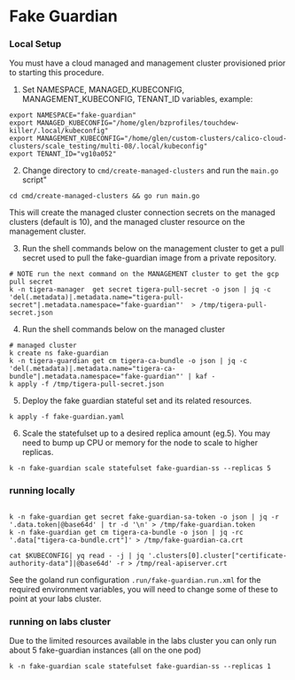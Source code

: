 # Fake Guardian

### Local Setup
You must have a cloud managed and management cluster provisioned prior to starting this procedure.

1. Set NAMESPACE, MANAGED_KUBECONFIG, MANAGEMENT_KUBECONFIG, TENANT_ID variables, example:
```
export NAMESPACE="fake-guardian"
export MANAGED_KUBECONFIG="/home/glen/bzprofiles/touchdew-killer/.local/kubeconfig"
export MANAGEMENT_KUBECONFIG="/home/glen/custom-clusters/calico-cloud-clusters/scale_testing/multi-08/.local/kubeconfig"
export TENANT_ID="vg10a052"
```
2. Change directory to `cmd/create-managed-clusters` and run the `main.go` script"
```shell
cd cmd/create-managed-clusters && go run main.go
```
This will create the managed cluster connection secrets on the managed clusters (default is 10), and the managed cluster resource on the management cluster.

3. Run the shell commands below on the management cluster to get a pull secret used to pull the fake-guardian image from a private repository.

```shell
# NOTE run the next command on the MANAGEMENT cluster to get the gcp pull secret
k -n tigera-manager  get secret tigera-pull-secret -o json | jq -c 'del(.metadata)|.metadata.name="tigera-pull-secret"|.metadata.namespace="fake-guardian"'  > /tmp/tigera-pull-secret.json
```

4. Run the shell commands below on the managed cluster
```shell
# managed cluster
k create ns fake-guardian
k -n tigera-guardian get cm tigera-ca-bundle -o json | jq -c 'del(.metadata)|.metadata.name="tigera-ca-bundle"|.metadata.namespace="fake-guardian"' | kaf -
k apply -f /tmp/tigera-pull-secret.json
```
5. Deploy the fake guardian stateful set and its related resources.
```shell
k apply -f fake-guardian.yaml
```

6. Scale the statefulset up to a desired replica amount (eg.5). You may need to bump up CPU or memory for the node to scale to higher replicas.
```shell
k -n fake-guardian scale statefulset fake-guardian-ss --replicas 5
```

### running locally
```shell

k -n fake-guardian get secret fake-guardian-sa-token -o json | jq -r '.data.token|@base64d' | tr -d '\n' > /tmp/fake-guardian.token
k -n fake-guardian get cm tigera-ca-bundle -o json | jq -rc '.data["tigera-ca-bundle.crt"]' > /tmp/fake-guardian-ca.crt

cat $KUBECONFIG| yq read - -j | jq '.clusters[0].cluster["certificate-authority-data"]|@base64d' -r > /tmp/real-apiserver.crt
```

See the goland run configuration `.run/fake-guardian.run.xml` for the required environment variables, you will need to change some of these to point at your labs cluster.


### running on labs cluster
Due to the limited resources available in the labs cluster you can only run about 5 fake-guardian instances (all on the one pod)
```shell
k -n fake-guardian scale statefulset fake-guardian-ss --replicas 1
```
